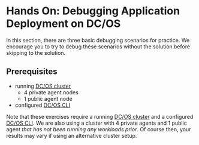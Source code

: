 <!-- IV. Hands On Examples Section -->

<a name=hands-on></a>

# Hands On: Debugging Application Deployment on DC/OS

In this section, there are three basic debugging scenarios for practice. We encourage you to try to debug these scenarios without the solution before skipping to the solution.

## Prerequisites

- running [DC/OS cluster](/1.11/installing/oss/)
    - 4 private agent nodes
    - 1 public agent node
- configured [DC/OS CLI](https://docs.mesosphere.com/1.11/cli/install/)

Note that these exercises require a running [DC/OS cluster](/1.11/installing/oss/) and a configured [DC/OS CLI](https://docs.mesosphere.com/1.11/cli/install/). We are also using a cluster with 4 private agents and 1 public agent *that has not been running any workloads prior*. Of course then, your results may vary if using an alternative cluster setup.
